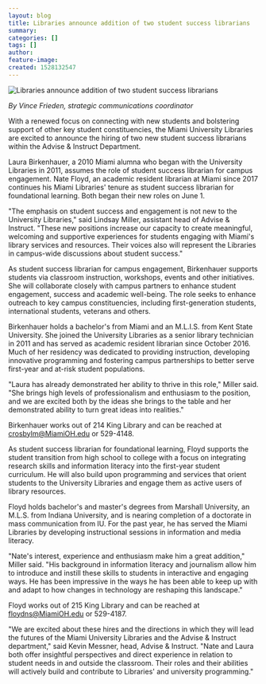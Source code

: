 ```yaml
---
layout: blog
title: Libraries announce addition of two student success librarians
summary:
categories: []
tags: []
author:
feature-image:
created: 1528132547
---
```

![Libraries announce addition of two student success librarians](/images/post-images/18_Student-Success-Librarians_Banner.jpg)

_By Vince Frieden, strategic communications coordinator_

With a renewed focus on connecting with new students and bolstering support of other key student constituencies, the Miami University Libraries are excited to announce the hiring of two new student success librarians within the Advise & Instruct Department.

Laura Birkenhauer, a 2010 Miami alumna who began with the University Libraries in 2011, assumes the role of student success librarian for campus engagement. Nate Floyd, an academic resident librarian at Miami since 2017 continues his Miami Libraries' tenure as student success librarian for foundational learning. Both began their new roles on June 1.

"The emphasis on student success and engagement is not new to the University Libraries," said Lindsay Miller, assistant head of Advise & Instruct. "These new positions increase our capacity to create meaningful, welcoming and supportive experiences for students engaging with Miami's library services and resources. Their voices also will represent the Libraries in campus-wide discussions about student success."

As student success librarian for campus engagement, Birkenhauer supports students via classroom instruction, workshops, events and other initiatives. She will collaborate closely with campus partners to enhance student engagement, success and academic well-being. The role seeks to enhance outreach to key campus constituencies, including first-generation students, international students, veterans and others.

Birkenhauer holds a bachelor's from Miami and an M.L.I.S. from Kent State University. She joined the University Libraries as a senior library technician in 2011 and has served as academic resident librarian since October 2016\. Much of her residency was dedicated to providing instruction, developing innovative programming and fostering campus partnerships to better serve first-year and at-risk student populations.

"Laura has already demonstrated her ability to thrive in this role," Miller said. "She brings high levels of professionalism and enthusiasm to the position, and we are excited both by the ideas she brings to the table and her demonstrated ability to turn great ideas into realities."

Birkenhauer works out of 214 King Library and can be reached at [crosbylm@MiamiOH.edu](mailto:crosbylm@MiamiOH.edu) or 529-4148.

As student success librarian for foundational learning, Floyd supports the student transition from high school to college with a focus on integrating research skills and information literacy into the first-year student curriculum. He will also build upon programming and services that orient students to the University Libraries and engage them as active users of library resources.

Floyd holds bachelor's and master's degrees from Marshall University, an M.L.S. from Indiana University, and is nearing completion of a doctorate in mass communication from IU. For the past year, he has served the Miami Libraries by developing instructional sessions in information and media literacy.

"Nate's interest, experience and enthusiasm make him a great addition," Miller said. "His background in information literacy and journalism allow him to introduce and instill these skills to students in interactive and engaging ways. He has been impressive in the ways he has been able to keep up with and adapt to how changes in technology are reshaping this landscape."

Floyd works out of 215 King Library and can be reached at [floydns@MiamiOH.edu](mailto:floydns@MiamiOH.edu) or 529-4187.

"We are excited about these hires and the directions in which they will lead the futures of the Miami University Libraries and the Advise & Instruct department," said Kevin Messner, head, Advise & Instruct. "Nate and Laura both offer insightful perspectives and direct experience in relation to student needs in and outside the classroom. Their roles and their abilities will actively build and contribute to Libraries' and university programming."
